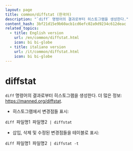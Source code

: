 ```yaml
---
layout: page
title: common/diffstat (한국어)
description: "`diff` 명령어의 결과로부터 히스토그램을 생성한다."
content_hash: 3bf21d15e9b60acb1cd6efc02a9d9234c612deac
related_topics:
  - title: English version
    url: /en/common/diffstat.html
    icon: bi bi-globe
  - title: italiano version
    url: /it/common/diffstat.html
    icon: bi bi-globe
---
```

# diffstat

`diff` 명령어의 결과로부터 히스토그램을 생성한다.
더 많은 정보: <https://manned.org/diffstat>.

- 히스토그램에서 변경점들 표시:

`diff `<span class="tldr-var badge badge-pill bg-dark-lm bg-white-dm text-white-lm text-dark-dm font-weight-bold">파일명1</span>` `<span class="tldr-var badge badge-pill bg-dark-lm bg-white-dm text-white-lm text-dark-dm font-weight-bold">파일명2</span>` | diffstat`

- 삽입, 삭제 및 수정된 변경점들을 테이블로 표시:

`diff `<span class="tldr-var badge badge-pill bg-dark-lm bg-white-dm text-white-lm text-dark-dm font-weight-bold">파일명1</span>` `<span class="tldr-var badge badge-pill bg-dark-lm bg-white-dm text-white-lm text-dark-dm font-weight-bold">파일명2</span>` | diffstat -t`
